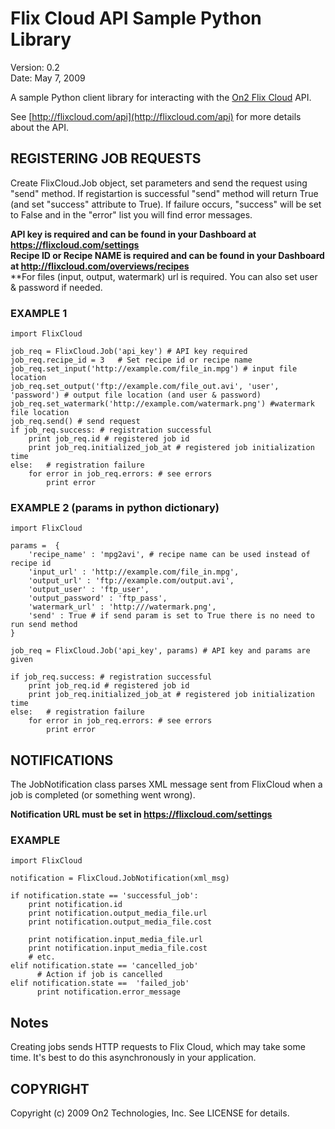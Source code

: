 Flix Cloud API Sample Python Library
====================================

Version: 0.2  
Date:    May 7, 2009

A sample Python client library for interacting with the [On2 Flix Cloud](http://flixcloud.com) API.

See [http://flixcloud.com/api](http://flixcloud.com/api) for more details about the API.


REGISTERING JOB REQUESTS
------------------------
Create FlixCloud.Job object, set parameters and send the request using "send" method. If registartion is successful "send" method will return True (and set "success" attribute to True). If failure occurs, "success" will be set to False and in the "error" list you will find error messages.

 **API key is required and can be found in your Dashboard at https://flixcloud.com/settings**  
 **Recipe ID or Recipe NAME is required and can be found in your Dashboard at  http://flixcloud.com/overviews/recipes**  
 **For files  (input, output, watermark) url is required. You can also set user & password if needed.


### EXAMPLE 1
    
    import FlixCloud

    job_req = FlixCloud.Job('api_key') # API key required
    job_req.recipe_id = 3   # Set recipe id or recipe name
    job_req.set_input('http://example.com/file_in.mpg') # input file location
    job_req.set_output('ftp://example.com/file_out.avi', 'user', 'password') # output file location (and user & password)
    job_req.set_watermark('http://example.com/watermark.png') #watermark file location
    job_req.send() # send request
    if job_req.success: # registration successful
        print job_req.id # registered job id
        print job_req.initialized_job_at # registered job initialization time
    else:   # registration failure
        for error in job_req.errors: # see errors
            print error

### EXAMPLE 2 (params in python dictionary)

    import FlixCloud

    params =  {
        'recipe_name' : 'mpg2avi', # recipe name can be used instead of recipe id
        'input_url' : 'http://example.com/file_in.mpg',
        'output_url' : 'ftp://example.com/output.avi',
        'output_user' : 'ftp_user',
        'output_password' : 'ftp_pass',
        'watermark_url' : 'http:///watermark.png',
        'send' : True # if send param is set to True there is no need to run send method
    }

    job_req = FlixCloud.Job('api_key', params) # API key and params are given

    if job_req.success: # registration successful
        print job_req.id # registered job id
        print job_req.initialized_job_at # registered job initialization time
    else:   # registration failure
        for error in job_req.errors: # see errors
            print error



NOTIFICATIONS
----------------------
The JobNotification class parses XML message sent from FlixCloud when a job is completed (or something went wrong).

**Notification URL must be set in https://flixcloud.com/settings**  

### EXAMPLE

    import FlixCloud

    notification = FlixCloud.JobNotification(xml_msg)

    if notification.state == 'successful_job':
        print notification.id
        print notification.output_media_file.url
        print notification.output_media_file.cost

        print notification.input_media_file.url
        print notification.input_media_file.cost
        # etc.
    elif notification.state == 'cancelled_job'
          # Action if job is cancelled
    elif notification.state ==  'failed_job'
          print notification.error_message

## Notes

Creating jobs sends HTTP requests to Flix Cloud, which may take some time. It's best to do this asynchronously in your application.

## COPYRIGHT

Copyright (c) 2009 On2 Technologies, Inc. See LICENSE for details.

